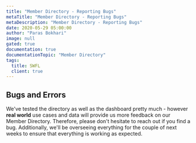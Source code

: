 ```yaml
---
title: "Member Directory - Reporting Bugs"
metaTitle: "Member Directory - Reporting Bugs"
metaDescription: "Member Directory - Reporting Bugs"
date: 2020-05-29 05:00:00
author: "Paras Bokhari"
image: null
gated: true
documentation: true
documentationTopic: "Member Directory"
tags:
  title: SWFL
  client: true
---
```


## Bugs and Errors

We've tested the directory as well as the dashboard pretty much - however **real world** use cases and data will provide us more feedback on our Member Directory. Therefore, please don't hesitate to reach out if you find a bug. Additionally, we'll be overseeing everything for the couple of next weeks to ensure that everything is working as expected.
